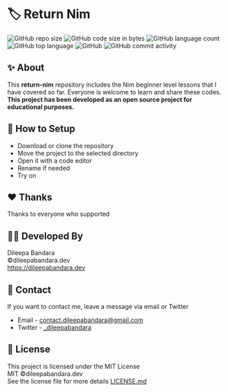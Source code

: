 # 🏷️ Return Nim

![GitHub repo size](https://img.shields.io/github/repo-size/dileepabandara/return-nim?color=red&label=repository%20size)
![GitHub code size in bytes](https://img.shields.io/github/languages/code-size/dileepabandara/return-nim?color=red)
![GitHub language count](https://img.shields.io/github/languages/count/dileepabandara/return-nim)
![GitHub top language](https://img.shields.io/github/languages/top/dileepabandara/return-nim)
![GitHub](https://img.shields.io/github/license/dileepabandara/return-nim?color=yellow)
![GitHub commit activity](https://img.shields.io/github/commit-activity/m/dileepabandara/return-nim?color=brightgreen&label=commits)

## ✨ About

This **return-nim** repository includes the Nim beginner level lessons that I have covered so far. Everyone is welcome to learn and share these codes. **This project has been developed as an open source project for educational purposes.**

## 🍃 How to Setup

- Download or clone the repository
- Move the project to the selected directory
- Open it with a code editor
- Rename if needed
- Try on

## ❤️ Thanks

Thanks to everyone who supported

## 👨‍💻 Developed By

Dileepa Bandara  
©dileepabandara.dev  
<https://dileepabandara.dev>

## 💬 Contact

If you want to contact me, leave a message via email or Twitter

- Email - <contact.dileepabandara@gmail.com>
- Twitter - [_dileepabandara](https://twitter.com/_dileepabandara)

## 📜 License

This project is licensed under the MIT License  
MIT ©dileepabandara.dev  
See the license file for more details [LICENSE.md](https://github.com/dileepabandara/return-nim/blob/main/LICENSE)
